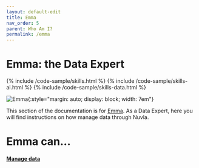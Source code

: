 ```yaml
---
layout: default-edit
title: Emma
nav_order: 5
parent: Who Am I?
permalink: /emma
---
```



# Emma: the Data Expert

{% include /code-sample/skills.html %} {% include /code-sample/skills-ai.html %}  {% include /code-sample/skills-data.html %} 

![Emma](/docs/assets/emma.png){:style="margin: auto; display: block; width: 7em"}


This section of the documentation is for [Emma](/whoami#emma-the-data-expert). As a Data Expert, here you will find instructions on how manage data through Nuvla.


# Emma can...

#### [Manage data](/nuvla/advanced-usage/manage-data)
